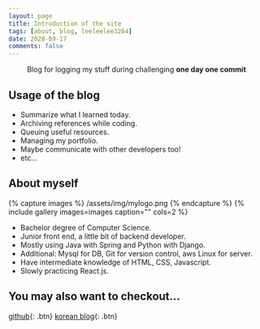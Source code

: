 ```yaml
---
layout: page
title: Introduction of the site
tags: [about, blog, leeleelee3264]
date: 2020-09-17
comments: false
---
```

    
<center>Blog for logging my stuff during challenging <b>one day one commit</b></center>

## Usage of the blog
* Summarize what I learned today.
* Archiving references while coding.
* Queuing useful resources.
* Managing my portfolio.
* Maybe communicate with other developers too!
* etc...


## About myself

{% capture images %}
    /assets/img/mylogo.png
{% endcapture %}
{% include gallery images=images caption="" cols=2 %}
* Bachelor degree of Computer Science.
* Junior front end, a little bit of backend developer.
* Mostly using Java with Spring and Python with Django.
* Additional: Mysql for DB, Git for version control, aws Linux for server. 
* Have intermediate knowledge of HTML, CSS, Javascript. 
* Slowly practicing React.js.

## You may also want to checkout... 
 
[github](https://github.com/leeleelee3264){: .btn}
[korean blog](https://calgaryhomeless.tistory.com){: .btn}
